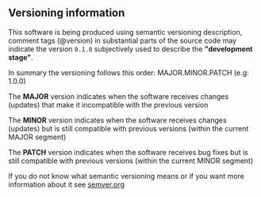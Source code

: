 ## Versioning information

This software is being produced using semantic versioning description, comment tags (@version) in substantial parts of the source code may indicate the version `0.1.0` subjectively used to describe the **"development stage"**.


In summary the versioning follows this order: MAJOR.MINOR.PATCH (e.g: 1.0.0)

The **MAJOR** version indicates when the software receives changes (updates) that make it incompatible with the previous version

The **MINOR** version indicates when the software receives changes (updates) but is still compatible with previous versions (within the current MAJOR segment)

The **PATCH** version indicates when the software receives bug fixes but is still compatible with previous versions (within the current MINOR segment)


If you do not know what semantic versioning means or if you want more information about it see [semver.org](https://semver.org)
